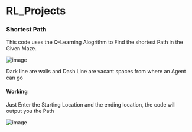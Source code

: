 # RL_Projects

### Shortest Path
 This code uses the Q-Learning Alogrithm to Find the shortest Path in the Given Maze. 
 
 ![image](https://user-images.githubusercontent.com/62425457/102620771-8d69fa80-4164-11eb-904e-a7901ac416ca.png)

Dark line are walls and Dash Line are vacant spaces from where an Agent can go

#### Working 

Just Enter the Starting Location and the ending location, the code will output you the Path

![image](https://user-images.githubusercontent.com/62425457/102620973-e5086600-4164-11eb-926e-b4820c31f23c.png)
